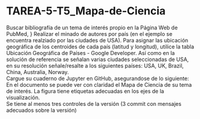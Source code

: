# TAREA-5-T5_Mapa-de-Ciencia
Buscar bibliografía de un tema de interés propio en la Página Web de PubMed, }
Realizar el minado de autores por país (en el ejemplo se encuentra realziado 
por las ciudades de USA). Para asignar las ubicación geográfica de los centroides 
de cada país (latitud y longitud), utilice la tabla  Ubicación Geográfica de 
Países - Google Developer. Así como en la solución de referencia se señalan varias 
ciudades seleccionadas de USA, en su resolución señale/resalte a los siguientes 
países: USA, UK, Brazil, China, Australia, Norway.   
Cargue su cuaderno de Jupyter en GitHub, asegurandose de lo siguiente:  
En el documento se puede ver con claridad el Mapa de Ciencia de su tema de interés.
La figura tiene etiquetas adecuadas en los ejes de la visualización.  
Se tiene al menos tres controles de la versión (3 commit con mensajes adecuados 
sobre la versión)
